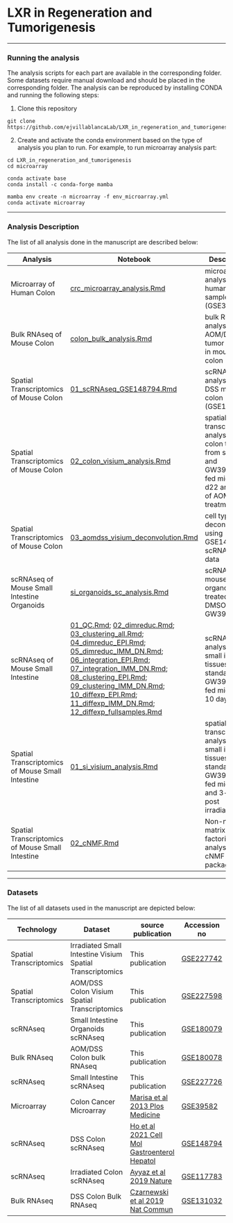 # LXR in Regeneration and Tumorigenesis

***
### Running the analysis

The analysis scripts for each part are available in the corresponding folder. Some datasets require manual download and should be placed in the corresponding folder. The analysis can be reproduced by installing CONDA and running the following steps:
1. Clone this repository
```
git clone https://github.com/ejvillablancaLab/LXR_in_regeneration_and_tumorigenesis.git
```

2. Create and activate the conda environment based on the type of analysis you plan to run. For example, to run microarray analysis part:
```
cd LXR_in_regeneration_and_tumorigenesis
cd microarray

conda activate base
conda install -c conda-forge mamba

mamba env create -n microarray -f env_microarray.yml
conda activate microarray
```
***
### Analysis Description

The list of all analysis done in the manuscript are described below:

| Analysis | Notebook | Description | Conda Environment | Figure |
|----------|----------|-------------|-------------------|--------|
| Microarray of Human Colon | [crc_microarray_analysis.Rmd](https://github.com/ejvillablancaLab/LXR_in_regeneration_and_tumorigenesis/blob/main/Human_CRC_Microarray/crc_microarray_analysis.Rmd) | microarray analysis of human CRC samples (GSE39582) | [crc_microarray_env.yml](https://github.com/ejvillablancaLab/LXR_in_regeneration_and_tumorigenesis/blob/main/Human_CRC_Microarray/crc_microarray_env.yml) | Fig. S11.c |
| Bulk RNAseq of Mouse Colon | [colon_bulk_analysis.Rmd](https://github.com/ejvillablancaLab/LXR_in_regeneration_and_tumorigenesis/blob/main/Mouse_Colon_Bulk/colon_bulk_analysis.Rmd) | bulk RNAseq analysis of AOM/DSS tumor kinetics in mouse colon | [colon_bulk_env.yml](https://github.com/ejvillablancaLab/LXR_in_regeneration_and_tumorigenesis/blob/main/Mouse_Colon_Bulk/colon_bulk_env.yml) | Fig. 4.c |
| Spatial Transcriptomics of Mouse Colon | [01_scRNAseq_GSE148794.Rmd](https://github.com/ejvillablancaLab/LXR_in_regeneration_and_tumorigenesis/blob/main/AOMDSS_visium/01_scRNAseq_GSE148794.Rmd) | scRNAseq analysis of DSS mouse colon (GSE148794) | [colon_visium_env.yml](https://github.com/ejvillablancaLab/LXR_in_regeneration_and_tumorigenesis/blob/main/Mouse_Colon_Visium/colon_visium_env.yml) | Fig. 4.d, S10.l |
| Spatial Transcriptomics of Mouse Colon | [02_colon_visium_analysis.Rmd](https://github.com/ejvillablancaLab/LXR_in_regeneration_and_tumorigenesis/blob/main/Mouse_Colon_Visium/02_colon_visium_analysis.Rmd) | spatial transcriptomic analysis of colon tissues from standard and GW3965-diet fed mice at d22 and d43 of AOM-DSS treatment | [colon_visium_env.yml](https://github.com/ejvillablancaLab/LXR_in_regeneration_and_tumorigenesis/blob/main/Mouse_Colon_Visium/colon_visium_env.yml) | Fig. 4.d, S10.l |
| Spatial Transcriptomics of Mouse Colon | [03_aomdss_visium_deconvolution.Rmd](https://github.com/ejvillablancaLab/LXR_in_regeneration_and_tumorigenesis/blob/main/AOMDSS_visium/03_aomdss_visium_deconvolution.Rmd) | cell type deconvolution using GSE148794 scRNAseq data | [colon_visium_env.yml](https://github.com/ejvillablancaLab/LXR_in_regeneration_and_tumorigenesis/blob/main/Mouse_Colon_Visium/colon_visium_env.yml) | Fig. 4.d, S10.l |
| scRNAseq of Mouse Small Intestine Organoids | [si_organoids_sc_analysis.Rmd](https://github.com/ejvillablancaLab/LXR_in_regeneration_and_tumorigenesis/blob/main/Mouse_SI_Organoids_SC/si_organoids_sc_analysis.Rmd) | scRNAseq of mouse SI organoids treated with DMSO or GW3965 | [si_organoids_sc_env.yml](https://github.com/ejvillablancaLab/LXR_in_regeneration_and_tumorigenesis/blob/main/Mouse_SI_Organoids_SC/si_organoids_sc_env.yml) | Fig. S5.b-f |
| scRNAseq of Mouse Small Intestine | [01_QC.Rmd](https://github.com/ejvillablancaLab/LXR_in_regeneration_and_tumorigenesis/blob/main/Mouse_SI_SC/01_QC.Rmd); [02_dimreduc.Rmd](https://github.com/ejvillablancaLab/LXR_in_regeneration_and_tumorigenesis/blob/main/Mouse_SI_SC/02_dimreduc.Rmd); [03_clustering_all.Rmd](https://github.com/ejvillablancaLab/LXR_in_regeneration_and_tumorigenesis/blob/main/Mouse_SI_SC/03_clustering_all.Rmd); [04_dimreduc_EPI.Rmd](https://github.com/ejvillablancaLab/LXR_in_regeneration_and_tumorigenesis/blob/main/Mouse_SI_SC/04_dimreduc_EPI.Rmd); [05_dimreduc_IMM_DN.Rmd](https://github.com/ejvillablancaLab/LXR_in_regeneration_and_tumorigenesis/blob/main/Mouse_SI_SC/05_dimreduc_IMM_DN.Rmd); [06_integration_EPI.Rmd](https://github.com/ejvillablancaLab/LXR_in_regeneration_and_tumorigenesis/blob/main/Mouse_SI_SC/06_integration_EPI.Rmd); [07_integration_IMM_DN.Rmd](https://github.com/ejvillablancaLab/LXR_in_regeneration_and_tumorigenesis/blob/main/Mouse_SI_SC/07_integration_IMM_DN.Rmd); [08_clustering_EPI.Rmd](https://github.com/ejvillablancaLab/LXR_in_regeneration_and_tumorigenesis/blob/main/Mouse_SI_SC/08_clustering_EPI.Rmd); [09_clustering_IMM_DN.Rmd](https://github.com/ejvillablancaLab/LXR_in_regeneration_and_tumorigenesis/blob/main/Mouse_SI_SC/09_clustering_IMM_DN.Rmd); [10_diffexp_EPI.Rmd](https://github.com/ejvillablancaLab/LXR_in_regeneration_and_tumorigenesis/blob/main/Mouse_SI_SC/10_diffexp_EPI.Rmd); [11_diffexp_IMM_DN.Rmd](https://github.com/ejvillablancaLab/LXR_in_regeneration_and_tumorigenesis/blob/main/Mouse_SI_SC/11_diffexp_IMM_DN.Rmd); [12_diffexp_fullsamples.Rmd](https://github.com/ejvillablancaLab/LXR_in_regeneration_and_tumorigenesis/blob/main/Mouse_SI_SC/12_diffexp_fullsamples.Rmd) | scRNAseq analysis of small intestine tissues from standard and GW3965-diet fed mice for 10 days | [si_sc_env.yml](https://github.com/ejvillablancaLab/LXR_in_regeneration_and_tumorigenesis/blob/main/Mouse_SI_SC/si_sc_env.yml) | Fig. S2.a-f, h-i |
| Spatial Transcriptomics of Mouse Small Intestine | [01_si_visium_analysis.Rmd](https://github.com/ejvillablancaLab/LXR_in_regeneration_and_tumorigenesis/blob/main/Mouse_SI_Visium/01_si_visium_analysis.Rmd) | spatial transcriptomic analysis of small intestine tissues from standard and GW3965-diet fed mice at 0- and 3-days post irradiation | [si_visium_env.yml](https://github.com/ejvillablancaLab/LXR_in_regeneration_and_tumorigenesis/blob/main/Mouse_SI_Visium/si_visium_env.yml) | Fig. 1.a, S2.g, S3.e, S6.a-d |
| Spatial Transcriptomics of Mouse Small Intestine | [02_cNMF.Rmd](https://github.com/ejvillablancaLab/LXR_in_regeneration_and_tumorigenesis/blob/main/Mouse_SI_Visium/02_cNMF.Rmd) | Non-negative matrix factorization analysis by cNMF package | [si_visium_env.yml](https://github.com/ejvillablancaLab/LXR_in_regeneration_and_tumorigenesis/blob/main/Mouse_SI_Visium/si_visium_env.yml) | Fig. 1.a, S2.g, S3.e, S6.a-d |



***
### Datasets

The list of all datasets used in the manuscript are depicted below:

| Technology | Dataset | source publication | Accession no |
|------------|---------|--------------------|--------------|
| Spatial Transcriptomics | Irradiated Small Intestine Visium Spatial Transcriptomics | This publication | [GSE227742](https://www.ncbi.nlm.nih.gov/geo/query/acc.cgi?acc=GSE227742) |
| Spatial Transcriptomics | AOM/DSS Colon Visium Spatial Transcriptomics | This publication | [GSE227598](https://www.ncbi.nlm.nih.gov/geo/query/acc.cgi?acc=GSE227598) |
| scRNAseq | Small Intestine Organoids scRNAseq | This publication | [GSE180079](https://www.ncbi.nlm.nih.gov/geo/query/acc.cgi?acc=GSE180079) |
| Bulk RNAseq | AOM/DSS Colon bulk RNAseq | This publication | [GSE180078](https://www.ncbi.nlm.nih.gov/geo/query/acc.cgi?acc=GSE180078) |
| scRNAseq | Small Intestine scRNAseq | This publication | [GSE227726](https://www.ncbi.nlm.nih.gov/geo/query/acc.cgi?acc=GSE227726) |
| Microarray | Colon Cancer Microarray | [Marisa et al 2013 Plos Medicine](https://journals.plos.org/plosmedicine/article?id=10.1371/journal.pmed.1001453) | [GSE39582](https://www.ncbi.nlm.nih.gov/geo/query/acc.cgi?acc=GSE39582) |
| scRNAseq | DSS Colon scRNAseq | [Ho et al 2021 Cell Mol Gastroenterol Hepatol](https://www.sciencedirect.com/science/article/pii/S2352345X21000758?via%3Dihub) | [GSE148794](https://www.ncbi.nlm.nih.gov/geo/query/acc.cgi?acc=GSE148794) |
| scRNAseq | Irradiated Colon scRNAseq | [Ayyaz et al 2019 Nature](https://www.nature.com/articles/s41586-019-1154-y) | [GSE117783](https://www.ncbi.nlm.nih.gov/geo/query/acc.cgi?acc=GSE117783)
| Bulk RNAseq | DSS Colon Bulk RNAseq | [Czarnewski et al 2019 Nat Commun](https://www.nature.com/articles/s41467-019-10769-x) | [GSE131032](https://www.ncbi.nlm.nih.gov/geo/query/acc.cgi?acc=GSE131032) |

